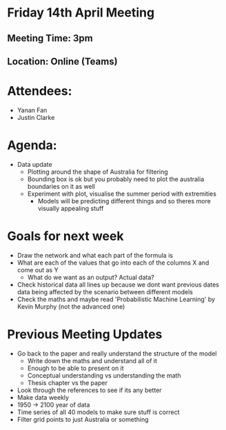 # Friday 14th April Meeting

## Meeting Time: 3pm

## Location: Online (Teams)

# Attendees:

- Yanan Fan
- Justin Clarke

# Agenda:

- Data update
  - Plotting around the shape of Australia for filtering
  - Bounding box is ok but you probably need to plot the australia boundaries on it as well
  - Experiment with plot, visualise the summer period with extremities
    - Models will be predicting different things and so theres more visually appealing stuff

# Goals for next week

- Draw the network and what each part of the formula is
- What are each of the values that go into each of the columns X and come out as Y
  - What do we want as an output? Actual data?
- Check historical data all lines up because we dont want previous dates data being affected by the scenario between different models
- Check the maths and maybe read 'Probabilistic Machine Learning' by Kevin Murphy (not the advanced one)

# Previous Meeting Updates

- Go back to the paper and really understand the structure of the model
  - Write down the maths and understand all of it
  - Enough to be able to present on it
  - Conceptual understanding vs understanding the math
  - Thesis chapter vs the paper
- Look through the references to see if its any better
- Make data weekly
- 1950 -> 2100 year of data
- Time series of all 40 models to make sure stuff is correct
- Filter grid points to just Australia or something

